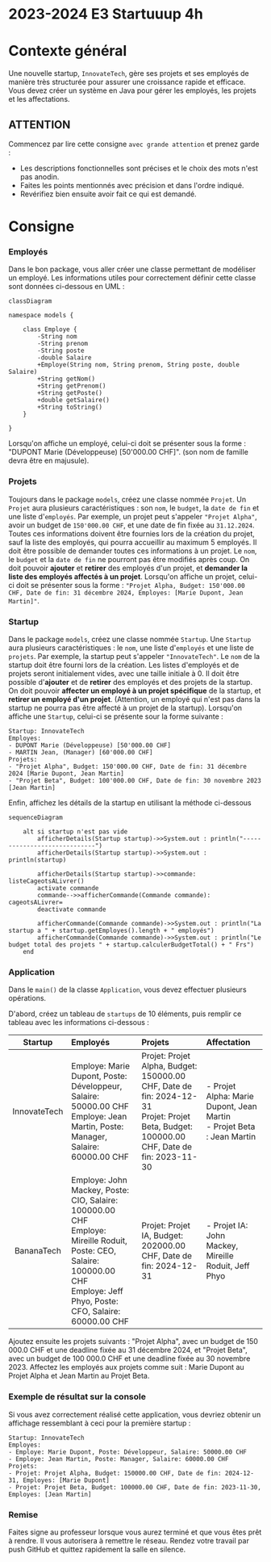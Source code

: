# 2023-2024 E3 Startuuup 4h

# Contexte général
Une nouvelle startup, `InnovateTech`, gère ses projets et ses employés de manière très structurée pour assurer une croissance rapide et efficace. Vous devez créer un système en Java pour gérer les employés, les projets et les affectations.


## ATTENTION
Commencez par lire cette consigne `avec grande attention` et prenez garde :

- Les descriptions fonctionnelles sont précises et le choix des mots n'est pas anodin.
- Faites les points mentionnés avec précision et dans l'ordre indiqué.
- Revérifiez bien ensuite avoir fait ce qui est demandé.

# Consigne
### Employés
Dans le bon package, vous aller créer une classe permettant de modéliser un employé. Les informations utiles pour correctement définir cette classe sont données ci-dessous en UML :

```mermaid
classDiagram

namespace models {

    class Employe {
        -String nom
        -String prenom
        -String poste
        -double Salaire
        +Employe(String nom, String prenom, String poste, double Salaire)
        +String getNom()
        +String getPrenom()
        +String getPoste()
        +double getSalaire()
        +String toString()
    }

}
```
Lorsqu'on affiche un employé, celui-ci doit se présenter sous la forme : "DUPONT Marie (Développeuse) [50'000.00 CHF]". (son nom de famille devra être en majusule).

### Projets
Toujours dans le package `models`, créez une classe nommée `Projet`. Un `Projet` aura plusieurs caractéristiques : son `nom`, le `budget`, la `date de fin` et une liste d'`employés`. Par exemple, un projet peut s'appeler `"Projet Alpha"`, avoir un budget de `150'000.00 CHF`, et une date de fin fixée au `31.12.2024`. Toutes ces informations doivent être fournies lors de la création du projet, sauf la liste des employés, qui pourra accueillir au maximum 5 employés. Il doit être possible de demander toutes ces informations à un projet. Le `nom`, le `budget` et la `date de fin` ne pourront pas être modifiés après coup. On doit pouvoir **ajouter** et **retirer** des employés d'un projet, et **demander la liste des employés affectés à un projet**. Lorsqu'on affiche un projet, celui-ci doit se présenter sous la forme : `"Projet Alpha, Budget: 150'000.00 CHF, Date de fin: 31 décembre 2024, Employes: [Marie Dupont, Jean Martin]"`.

### Startup
Dans le package `models`, créez une classe nommée `Startup`. Une `Startup` aura plusieurs caractéristiques : le `nom`, une liste d'`employés` et une liste de `projets`. Par exemple, la startup peut s'appeler `"InnovateTech"`. Le `nom` de la startup doit être fourni lors de la création. Les listes d'employés et de projets seront initialement vides, avec une taille initiale à 0. 
Il doit être possible d'**ajouter** et de **retirer** des employés et des projets de la startup. On doit pouvoir **affecter un employé à un projet spécifique** de la startup, et **retirer un employé d'un projet**. (Attention, un employé qui n'est pas dans la startup ne pourra pas être affecté à un projet de la startup).
Lorsqu'on affiche une `Startup`, celui-ci se présente sour la forme suivante :
```
Startup: InnovateTech
Employes:
- DUPONT Marie (Développeuse) [50'000.00 CHF]
- MARTIN Jean, (Manager) [60'000.00 CHF]
Projets:
- "Projet Alpha", Budget: 150'000.00 CHF, Date de fin: 31 décembre 2024 [Marie Dupont, Jean Martin]
- "Projet Beta", Budget: 100'000.00 CHF, Date de fin: 30 novembre 2023 [Jean Martin]
```

Enfin, affichez les détails de la startup en utilisant la méthode ci-dessous 
```mermaid
sequenceDiagram

    alt si startup n'est pas vide
        afficherDetails(Startup startup)->>System.out : println("-----------------------------")
        afficherDetails(Startup startup)->>System.out : println(startup)

        afficherDetails(Startup startup)->>commande: listeCageotsALivrer()
        activate commande
        commande-->>afficherCommande(Commande commande): cageotsALivrer=
        deactivate commande

        afficherCommande(Commande commande)->>System.out : println("La startup a " + startup.getEmployes().length + " employés")
        afficherCommande(Commande commande)->>System.out : println("Le budget total des projets " + startup.calculerBudgetTotal() + " Frs")
    end    
```

### Application
Dans le `main()` de la classe `Application`, vous devez effectuer plusieurs opérations.

D'abord, créez un tableau de `startups` de 10 éléments, puis remplir ce tableau avec les informations ci-dessous :

| Startup | Employés | Projets | Affectation |
| :---: | :--- | :--- | :--- |
| InnovateTech | Employe: Marie Dupont, Poste: Développeur, Salaire: 50000.00 CHF<br>Employe: Jean Martin, Poste: Manager, Salaire: 60000.00 CHF | Projet: Projet Alpha, Budget: 150000.00 CHF, Date de fin: 2024-12-31<br>Projet: Projet Beta, Budget: 100000.00 CHF, Date de fin: 2023-11-30 | - Projet Alpha: Marie Dupont, Jean Martin<br>- Projet Beta : Jean Martin |
| BananaTech | Employe: John Mackey, Poste: CIO, Salaire: 100000.00 CHF<br>Employe: Mireille Roduit, Poste: CEO, Salaire: 100000.00 CHF<br>Employe: Jeff Phyo, Poste: CFO, Salaire: 60000.00 CHF | Projet: Projet IA, Budget: 202000.00 CHF, Date de fin: 2024-12-31 | - Projet IA: John Mackey, Mireille Roduit, Jeff Phyo  |

Ajoutez ensuite les projets suivants : "Projet Alpha", avec un budget de 150 000.0 CHF et une deadline fixée au 31 décembre 2024, et "Projet Beta", avec un budget de 100 000.0 CHF et une deadline fixée au 30 novembre 2023. Affectez les employés aux projets comme suit : Marie Dupont au Projet Alpha et Jean Martin au Projet Beta. 




### Exemple de résultat sur la console
Si vous avez correctement réalisé cette application, vous devriez obtenir un affichage ressemblant à ceci pour la première startup :
```
Startup: InnovateTech
Employes:
- Employe: Marie Dupont, Poste: Développeur, Salaire: 50000.00 CHF
- Employe: Jean Martin, Poste: Manager, Salaire: 60000.00 CHF
Projets:
- Projet: Projet Alpha, Budget: 150000.00 CHF, Date de fin: 2024-12-31, Employes: [Marie Dupont]
- Projet: Projet Beta, Budget: 100000.00 CHF, Date de fin: 2023-11-30, Employes: [Jean Martin]
```



### Remise
Faites signe au professeur lorsque vous aurez terminé et que vous êtes prêt à rendre. Il vous autorisera à remettre le réseau. Rendez votre travail par push GitHub et quittez rapidement la salle en silence.

